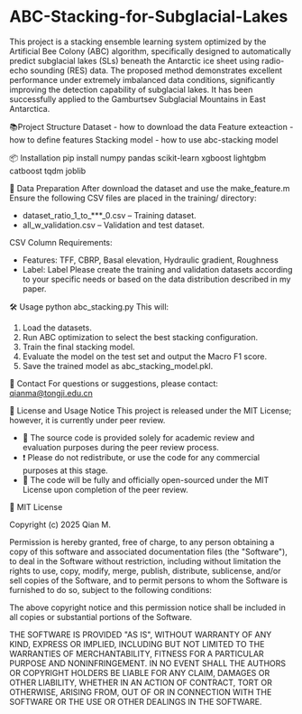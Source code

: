 # ABC-Stacking-for-Subglacial-Lakes
This project is a stacking ensemble learning system optimized by the Artificial Bee Colony (ABC) algorithm, specifically designed to automatically predict subglacial lakes (SLs) beneath the Antarctic ice sheet using radio-echo sounding (RES) data. The proposed method demonstrates excellent performance under extremely imbalanced data conditions, significantly improving the detection capability of subglacial lakes. It has been successfully applied to the Gamburtsev Subglacial Mountains in East Antarctica.

📚Project Structure
Dataset - how to download the data
Feature exteaction - how to define features
Stacking model - how to use abc-stacking model 

📦 Installation
pip install numpy pandas scikit-learn xgboost lightgbm catboost tqdm joblib

📂 Data Preparation
After download the dataset and use the make_feature.m
Ensure the following CSV files are placed in the training/ directory:
- dataset_ratio_1_to_***_0.csv – Training dataset.
- all_w_validation.csv – Validation and test dataset.
  
CSV Column Requirements:
- Features: TFF, CBRP, Basal elevation, Hydraulic gradient, Roughness
- Label: Label
Please create the training and validation datasets according to your specific needs or based on the data distribution described in my paper.

🛠 Usage
python abc_stacking.py
This will:
1. Load the datasets.
2. Run ABC optimization to select the best stacking configuration.
3. Train the final stacking model.
4. Evaluate the model on the test set and output the Macro F1 score.
5. Save the trained model as abc_stacking_model.pkl.
   
📧 Contact
For questions or suggestions, please contact: qianma@tongji.edu.cn

📄 License and Usage Notice
This project is released under the MIT License; however, it is currently under peer review.
- 📖 The source code is provided solely for academic review and evaluation purposes during the peer review process.
- ❗ Please do not  redistribute, or use the code for any commercial purposes at this stage.
- 📅 The code will be fully and officially open-sourced under the MIT License upon completion of the peer review.
  
📜 MIT License

Copyright (c) 2025 Qian M.

Permission is hereby granted, free of charge, to any person obtaining a copy
of this software and associated documentation files (the "Software"), to deal
in the Software without restriction, including without limitation the rights 
to use, copy, modify, merge, publish, distribute, sublicense, and/or sell 
copies of the Software, and to permit persons to whom the Software is 
furnished to do so, subject to the following conditions:

The above copyright notice and this permission notice shall be included in 
all copies or substantial portions of the Software.

THE SOFTWARE IS PROVIDED "AS IS", WITHOUT WARRANTY OF ANY KIND, EXPRESS OR 
IMPLIED, INCLUDING BUT NOT LIMITED TO THE WARRANTIES OF MERCHANTABILITY, 
FITNESS FOR A PARTICULAR PURPOSE AND NONINFRINGEMENT. IN NO EVENT SHALL THE 
AUTHORS OR COPYRIGHT HOLDERS BE LIABLE FOR ANY CLAIM, DAMAGES OR OTHER 
LIABILITY, WHETHER IN AN ACTION OF CONTRACT, TORT OR OTHERWISE, ARISING 
FROM, OUT OF OR IN CONNECTION WITH THE SOFTWARE OR THE USE OR OTHER DEALINGS 
IN THE SOFTWARE.

